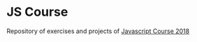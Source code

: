# JS Course

Repository of exercises and projects of [Javascript Course 2018](https://www.udemy.com/the-complete-javascript-course)
